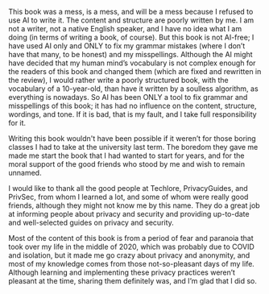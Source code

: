 This book was a mess, is a mess, and will be a mess because I refused to use AI to write it. The content and structure are poorly written by me. I am not a writer, not a native English speaker, and I have no idea what I am doing (in terms of writing a book, of course). But this book is not AI-free; I have used AI only and ONLY to fix my grammar mistakes (where I don’t have that many, to be honest) and my misspellings. Although the AI might have decided that my human mind’s vocabulary is not complex enough for the readers of this book and changed them (which are fixed and rewritten in the review), I would rather write a poorly structured book, with the vocabulary of a 10-year-old, than have it written by a soulless algorithm, as everything is nowadays. So AI has been ONLY a tool to fix grammar and misspellings of this book; it has had no influence on the content, structure, wordings, and tone. If it is bad, that is my fault, and I take full responsibility for it.

Writing this book wouldn't have been possible if it weren’t for those boring classes I had to take at the university last term. The boredom they gave me made me start the book that I had wanted to start for years, and for the moral support of the good friends who stood by me and wish to remain unnamed.

I would like to thank all the good people at Techlore, PrivacyGuides, and PrivSec, from whom I learned a lot, and some of whom were really good friends, although they might not know me by this name. They do a great job at informing people about privacy and security and providing up-to-date and well-selected guides on privacy and security.

Most of the content of this book is from a period of fear and paranoia that took over my life in the middle of 2020, which was probably due to COVID and isolation, but it made me go crazy about privacy and anonymity, and most of my knowledge comes from those not-so-pleasant days of my life. Although learning and implementing these privacy practices weren’t pleasant at the time, sharing them definitely was, and I’m glad that I did so.